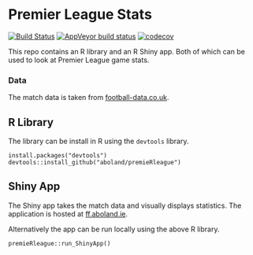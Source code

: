Premier League Stats
================

<!-- README.md is generated from README.Rmd. Please edit that file -->

<!-- badges: start -->

[![Build
Status](https://travis-ci.org/aboland/premieRleague.svg?branch=master)](https://travis-ci.org/aboland/premieRleague)
[![AppVeyor build
status](https://ci.appveyor.com/api/projects/status/github/aboland/premieRleague?branch=master&svg=true)](https://ci.appveyor.com/project/aboland/premieRleague)
[![codecov](https://codecov.io/gh/aboland/premieRleague/branch/master/graph/badge.svg)](https://codecov.io/gh/aboland/premieRleague)
<!-- badges: end -->

This repo contains an R library and an R Shiny app. Both of which can be
used to look at Premier League game stats.

### Data

The match data is taken from
[football-data.co.uk](http://www.football-data.co.uk).

## R Library

The library can be install in R using the `devtools` library.

    install.packages("devtools")
    devtools::install_github("aboland/premieRleague")

## Shiny App

The Shiny app takes the match data and visually displays statistics. The
application is hosted at [ff.aboland.ie](http://ff.aboland.ie/).

Alternatively the app can be run locally using the above R library.

    premieRleague::run_ShinyApp()
